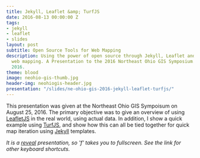 ```yaml
---
title: Jekyll, Leaflet &amp; TurfJS
date: 2016-08-13 00:00:00 Z
tags:
- jekyll
- leaflet
- slides
layout: post
subtitle: Open Source Tools for Web Mapping
description: Using the power of open source through Jekyll, Leaflet and TurfJS for
  web mapping. A Presentation to the 2016 Northeast Ohio GIS Symposium. August 25,
  2016.
theme: blood
image: neohio-gis-thumb.jpg
header-img: neohiogis-header.jpg
presentation: "/slides/ne-ohio-gis-2016-jekyll-leaflet-turfjs/"
---
```


This presentation was given at the Northeast Ohio GIS Sympoisum on August 25, 2016. The primary objective was to give an overview of using [LeafletJS](http://leafletjs.com/index.html) in the real world, using actual data. In addition, I show a quick example using [TurfJS](http://turfjs.org/), and show how this can all be tied together for quick map iteration using [Jekyll](https://jekyllrb.com/) templates.

*It is a [reveal](https://github.com/hakimel/reveal.js/)
 presentation, so 'f' takes you to fullscreen. See the link for other keyboard shortcuts.*
